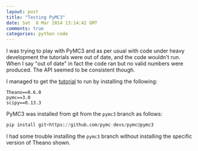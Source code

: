 ```yaml
---
layout: post
title: "Testing PyMC3"
date: Sat  8 Mar 2014 13:14:42 GMT
comments: true
categories: python code
---
```


I was trying to play with PyMC3 and as per usual with code under heavy development the tutorials were out of date, and the code wouldn't run. When I say "out of date" in fact the code ran but no valid numbers were produced. The API seemed to be consistent though.

I managed to get the [tutorial](http://nbviewer.ipython.org/github/pymc-devs/pymc/blob/master/pymc/examples/tutorial.ipynb) to run by installing the following:

    Theano==0.6.0
    pymc==3.0
    scipy==0.13.3

PyMC3 was installed from git from the `pymc3` branch as follows:

``` python
pip install git+https://github.com/pymc-devs/pymc@pymc3
```

I had some trouble installing the `pymc3` branch without installing the specific version of Theano shown.
